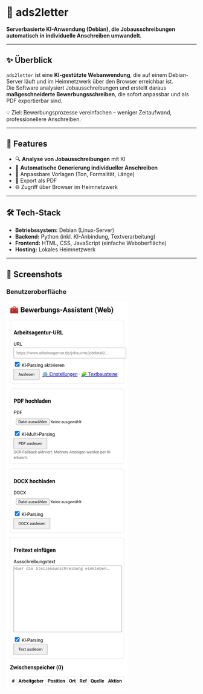 # 📄 ads2letter

**Serverbasierte KI-Anwendung (Debian), die Jobausschreibungen automatisch in individuelle Anschreiben umwandelt.**

---

## ✨ Überblick
`ads2letter` ist eine **KI-gestützte Webanwendung**, die auf einem Debian-Server läuft und im Heimnetzwerk über den Browser erreichbar ist.  
Die Software analysiert Jobausschreibungen und erstellt daraus **maßgeschneiderte Bewerbungsschreiben**, die sofort anpassbar und als PDF exportierbar sind.  

💡 Ziel: Bewerbungsprozesse vereinfachen – weniger Zeitaufwand, professionellere Anschreiben.

---

## 🚀 Features
- 🔍 **Analyse von Jobausschreibungen** mit KI  
- 📝 **Automatische Generierung individueller Anschreiben**  
- 🎨 Anpassbare Vorlagen (Ton, Formalität, Länge)  
- 📄 Export als PDF  
- 🌐 Zugriff über Browser im Heimnetzwerk  

---

## 🛠️ Tech-Stack
- **Betriebssystem:** Debian (Linux-Server)  
- **Backend:** Python (inkl. KI-Anbindung, Textverarbeitung)  
- **Frontend:** HTML, CSS, JavaScript (einfache Weboberfläche)  
- **Hosting:** Lokales Heimnetzwerk  

---

## 📸 Screenshots

### Benutzeroberfläche
![Screenshot Oberfläche](docs/screenshot_ui.jpg)
